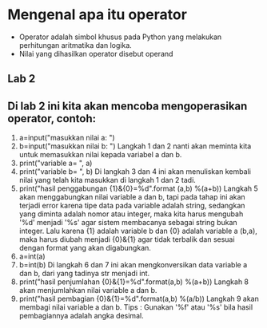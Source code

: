 # Mengenal apa itu operator

-	Operator adalah simbol khusus pada Python yang melakukan perhitungan aritmatika dan logika.
-	Nilai yang dihasilkan operator disebut operand

## Lab 2

## Di lab 2 ini kita akan mencoba mengoperasikan operator, contoh:
1.	a=input("masukkan nilai a: ")
2.	b=input("masukkan nilai b: ")
Langkah 1 dan 2 nanti akan meminta kita untuk memasukkan nilai kepada variabel a dan b.
3.	print("variable a= ", a)
4.	print("variable b= ", b)
Di langkah 3 dan 4 ini akan menuliskan kembali nilai yang telah kita masukkan di langkah 1 dan 2 tadi.
5.	print("hasil penggabungan {1}&{0}=%d".format (a,b) %(a+b))
Langkah 5 akan menggabungkan nilai variable a dan b, tapi pada tahap ini akan terjadi error karena tipe data pada variable adalah string, sedangkan yang diminta adalah nomor atau integer, maka kita harus mengubah '%d' menjadi '%s' agar sistem membacanya sebagai string bukan integer.
Lalu karena {1} adalah variable b dan {0} adalah variable a (b,a), maka harus diubah menjadi {0}&{1} agar tidak terbalik dan sesuai dengan format yang akan digabungkan.
6.	a=int(a)
7.	b=int(b)
Di langkah 6 dan 7 ini akan mengkonversikan data variable a dan b, dari yang tadinya str menjadi int.
8.	print("hasil penjumlahan {0}&{1}=%d".format(a,b) %(a+b))
Langkah 8 akan menjumlahkan nilai variable a dan b.
9.	print("hasil pembagian {0}&{1}=%d".format(a,b) %(a/b))
Langkah 9 akan membagi nilai variable a dan b.
Tips : Gunakan '%f' atau '%s' bila hasil pembagiannya adalah angka desimal.
